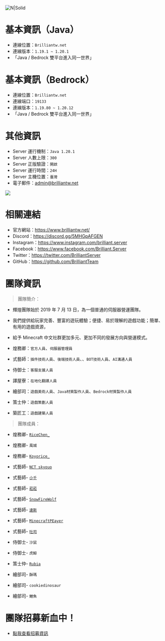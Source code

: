 ![ N|Solid ](https://media.discordapp.net/attachments/596718421966716928/971190210928992267/AddText_05-04-06.36.35.png)

# 基本資訊（Java）
- 連線位置：` Brilliantw.net `
- 連線版本：` 1.19.1 ~ 1.20.1 `
- 「Java / Bedrock 雙平台進入同一世界」

# 基本資訊（Bedrock）
- 連線位置：` Brilliantw.net `
- 連線端口：` 19133 `
- 連線版本：` 1.19.80 ~ 1.20.12 `
- 「Java / Bedrock 雙平台進入同一世界」

# 其他資訊
- Server 運行機制：` Java 1.20.1 `
- Server 人數上限：` 300 `
- Server 正版驗證：` 開啟 `
- Server 運行時間：` 24H `
- Server 主機位置：` 臺灣 `
- 電子郵件：admin@brilliantw.net

<a href="https://www.mc-list.xyz/843/info" target="_blank"><img src="https://www.mc-list.xyz/banner/1-843.png" border="0"></a>

# 相關連結
- 官方網站：https://www.brilliantw.net/
- Discord：https://discord.gg/5MHGpAFGEN
- Instagram：https://www.instagram.com/brilliant.server
- Facebook：https://www.facebook.com/Brilliant.Server
- Twitter：https://twitter.com/BrilliantServer
- GitHub：https://github.com/BrilliantTeam

# 團隊資訊

> 團隊簡介：

- 輝煌團隊始於 2019 年 7 月 13 日，為一個普通的伺服器營運團隊。
- 我們提供給玩家完善、豐富的遊玩體驗；便捷、易於理解的遊戲功能；簡單、有用的遊戲資源，
- 給予 Minecraft 中文社群更加多元、更加不同的發展方向與營運模式。

- 煌務卿：` 官方人員 `、` 伺服器管理員 `

- 式藝師：` 插件技術人員 `、` 後端技術人員 `、、` BOT技術人員 `、` AI溝通人員 `

- 侍御士：` 客服支援人員 `

- 譯屋寮：` 在地化翻譯人員 `

- 繪部司：` 遊戲美術人員 `、` Java材質製作人員 `、` Bedrock材質製作人員 `

- 策士仲：` 遊戲策劃人員 `

- 築匠工：` 遊戲建築人員 `


> 團隊成員：

- 煌務卿- [` RiceChen_ `](https://github.com/RICE0707)

- 煌務卿- ` 風城 `

- 煌務卿- [` Koyorice_ `](https://github.com/YTiceice)

- 式藝師- [` NCT skyouo `](https://github.com/NCT-skyouo)

- 式藝師- [` 小千 `](https://github.com/rDruTNT)

- 式藝師- [` 菘菘 `](https://github.com/SiongSng)

- 式藝師- [` SnowFireWolf `](https://github.com/SnowFireWolf)

- 式藝師- [` 達斯 `](https://github.com/DasCrystal)

- 式藝師- [` MinecraftPEayer `](https://github.com/MinecraftPEayer)

- 式藝師- [` 吐司 `](https://github.com/TUSZzzz)

- 侍御士- ` 沙鼠 `

- 侍御士- ` 虎鯨 `

- 策士仲- [` Rubia `](https://github.com/Rubia7599)

- 繪部司- ` 酥瑪 `

- 繪部司- ` cookiedinosaur `

- 繪部司- ` 鯉魚 `

# 團隊招募新血中！
- <a href="https://www.brilliantw.net/成員招募">點我查看招募資訊</a>

